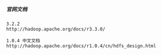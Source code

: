 ##### 官网文档 

```
3.2.2
http://hadoop.apache.org/docs/r3.3.0/

1.0.4 中文文档
http://hadoop.apache.org/docs/r1.0.4/cn/hdfs_design.html
```

